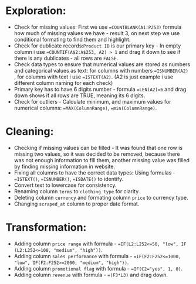 # Exploration:
* Check for missing values: First we use `=COUNTBLANK(A1:P253)` formula how much of missing values we have - result 3, on next step we use conditional formating to find them and highlight.
* Check for dublicate records:`Product ID` is our primary key - In empty column i use `=COUNTIF(A$2:A$253, A2) > 1` and drag it down to see if there is any dublicates - all rows are `FALSE`.
* Check data types to ensure that numerical values are stored as numbers and categorical values as text: for columns with numbers `=ISNUMBER(A2)` , for columns with text i use `=ISTEXT(A2)`. (A2 is just example i use different column naming for each check)
* Primary key has to have 6 digits number - formula `=LEN(A2)=6` and drag down shows if all rows are TRUE, meaning its 6 digits.
* Check for outliers - Calculate minimum, and maximum values for numerical columns: `=MAX(ColumnRange)`, `=min(ColumnRange)`.

# Cleaning:
* Checking if missing values can be filled - It was found that one row is missing two values, so it was decided to be removed, because there was not enough information to fill them, another missing value was filled by finding missing information in website.
* Fixing all columns to have the correct data types: Using formulas - `=ISTEXT()`, `=ISNUMBER()`, `=ISDATE()` to identify.
* Convert text to lowercase for consistency.
* Renaming column `terms` to `clothing type` for clarity.
* Deleting column `currency` and formating column `price` to currency type.
* Changing `scraped_at` column to proper date format.

# Transformation:
* Adding column `price range` with formula - `=IF(L2:L252<=50, "low", IF (L2:L252<=100, "medium", "high"))`.
* Adding column `sales performance` with formula - `=IF(F2:F252<=1000, "low", IF(F2:F252>=2000, "medium", "high"))`.
* Adding column `promotional flag` with formula - `=IF(C2="yes", 1, 0)`.
* Adding column `revenue` with formula - `=(F3*L3)` and drag down.
